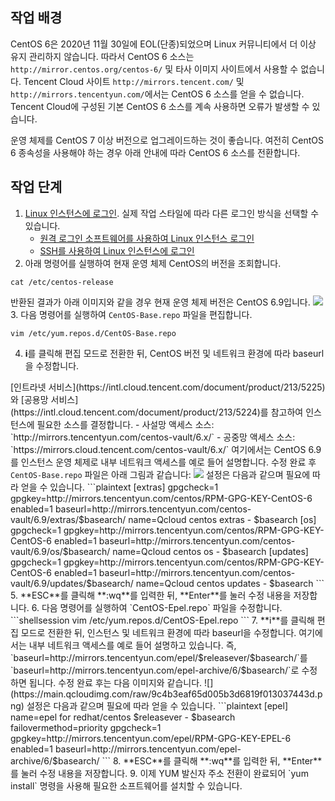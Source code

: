## 작업 배경
CentOS 6은 2020년 11월 30일에 EOL(단종)되었으며 Linux 커뮤니티에서 더 이상 유지 관리하지 않습니다. 따라서 CentOS 6 소스는 `http://mirror.centos.org/centos-6/` 및 타사 이미지 사이트에서 사용할 수 없습니다. Tencent Cloud 사이트 `http://mirrors.tencent.com/` 및 `http://mirrors.tencentyun.com/`에서는 CentOS 6 소스를 얻을 수 없습니다. Tencent Cloud에 구성된 기본 CentOS 6 소스를 계속 사용하면 오류가 발생할 수 있습니다.

<dx-alert infotype="explain" title="">
운영 체제를 CentOS 7 이상 버전으로 업그레이드하는 것이 좋습니다. 여전히 CentOS 6 종속성을 사용해야 하는 경우 아래 안내에 따라 CentOS 6 소스를 전환합니다.
</dx-alert>


## 작업 단계
1. [Linux 인스턴스에 로그인](https://intl.cloud.tencent.com/document/product/213/5436). 실제 작업 스타일에 따라 다른 로그인 방식을 선택할 수 있습니다.
	- [원격 로그인 소프트웨어를 사용하여 Linux 인스턴스 로그인](https://intl.cloud.tencent.com/document/product/213/32502)
	- [SSH를 사용하여 Linux 인스턴스에 로그인](https://intl.cloud.tencent.com/document/product/213/32501)
2. 아래 명령어를 실행하여 현재 운영 체제 CentOS의 버전을 조회합니다.
```shellsession
cat /etc/centos-release
```
반환된 결과가 아래 이미지와 같을 경우 현재 운영 체제 버전은 CentOS 6.9입니다.
![](https://main.qcloudimg.com/raw/de65529a43dc5bfee695c08d5f7bff80.png)
3. 다음 명령어를 실행하여 `CentOS-Base.repo` 파일을 편집합니다.
```shellsession
vim /etc/yum.repos.d/CentOS-Base.repo 
```
4. **i**를 클릭해 편집 모드로 전환한 뒤, CentOS 버전 및 네트워크 환경에 따라 baseurl을 수정합니다.
<dx-alert infotype="explain" title="">
[인트라넷 서비스](https://intl.cloud.tencent.com/document/product/213/5225)와 [공용망 서비스](https://intl.cloud.tencent.com/document/product/213/5224)를 참고하여 인스턴스에 필요한 소스를 결정합니다.
- 사설망 액세스 소스: `http://mirrors.tencentyun.com/centos-vault/6.x/`
- 공중망 액세스 소스: `https://mirrors.cloud.tencent.com/centos-vault/6.x/`
</dx-alert>
여기에서는 CentOS 6.9를 인스턴스 운영 체제로 내부 네트워크 액세스를 예로 들어 설명합니다. 수정 완료 후 <code>CentOS-Base.repo</code> 파일은 아래 그림과 같습니다:
<img src="https://main.qcloudimg.com/raw/1d2485a9be0df6d5f7c46151fc50d73b.png"/>
설정은 다음과 같으며 필요에 따라 얻을 수 있습니다.
```plaintext
[extras]
gpgcheck=1
gpgkey=http://mirrors.tencentyun.com/centos/RPM-GPG-KEY-CentOS-6
enabled=1
baseurl=http://mirrors.tencentyun.com/centos-vault/6.9/extras/$basearch/
name=Qcloud centos extras - $basearch
[os]
gpgcheck=1
gpgkey=http://mirrors.tencentyun.com/centos/RPM-GPG-KEY-CentOS-6
enabled=1
baseurl=http://mirrors.tencentyun.com/centos-vault/6.9/os/$basearch/
name=Qcloud centos os - $basearch
[updates]
gpgcheck=1
gpgkey=http://mirrors.tencentyun.com/centos/RPM-GPG-KEY-CentOS-6
enabled=1
baseurl=http://mirrors.tencentyun.com/centos-vault/6.9/updates/$basearch/
name=Qcloud centos updates - $basearch
```
5. **ESC**를 클릭해 **:wq**를 입력한 뒤, **Enter**를 눌러 수정 내용을 저장합니다.
6. 다음 명령어를 실행하여 `CentOS-Epel.repo` 파일을 수정합니다.
```shellsession
vim /etc/yum.repos.d/CentOS-Epel.repo 
```
7. **i**를 클릭해 편집 모드로 전환한 뒤, 인스턴스 및 네트워크 환경에 따라 baseurl을 수정합니다.
여기에서는 내부 네트워크 액세스를 예로 들어 설명하고 있습니다. 즉, `baseurl=http://mirrors.tencentyun.com/epel/$releasever/$basearch/`를 `baseurl=http://mirrors.tencentyun.com/epel-archive/6/$basearch/`로 수정하면 됩니다. 수정 완료 후는 다음 이미지와 같습니다.
![](https://main.qcloudimg.com/raw/9c4b3eaf65d005b3d6819f013037443d.png)
설정은 다음과 같으며 필요에 따라 얻을 수 있습니다.
```plaintext
[epel]
name=epel for redhat/centos $releasever - $basearch
failovermethod=priority
gpgcheck=1
gpgkey=http://mirrors.tencentyun.com/epel/RPM-GPG-KEY-EPEL-6
enabled=1
baseurl=http://mirrors.tencentyun.com/epel-archive/6/$basearch/
```
8. **ESC**를 클릭해 **:wq**를 입력한 뒤, **Enter**를 눌러 수정 내용을 저장합니다.
9. 이제 YUM 발신자 주소 전환이 완료되어 `yum install` 명령을 사용해 필요한 소프트웨어를 설치할 수 있습니다.



